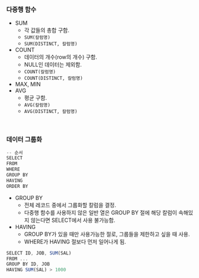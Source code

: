 ### 다중행 함수

- SUM
    - 각 값들의 총합 구함.
    - `SUM(칼럼명)`
    - `SUM(DISTINCT, 칼럼명)`
- COUNT
    - 데이터의 개수(row의 개수) 구함.
    - NULL인 데이터는 제외함.
    - `COUNT(칼럼명)`
    - `COUNT(DISTINCT, 칼럼명)`
- MAX, MIN
- AVG
    - 평균 구함.
    - `AVG(칼럼명)`
    - `AVG(DISTINCT, 칼럼명)`

<br/>

### 데이터 그룹화

```jsx
-- 순서
SELECT
FROM
WHERE
GROUP BY
HAVING
ORDER BY
```

- GROUP BY
    - 전체 레코드 중에서 그룹화할 칼럼을 결정.
    - 다중행 함수를 사용하지 않은 일반 열은 GROUP BY 절에 해당 칼럼이 속해있지 않는다면 SELECT에서 사용 불가능함.
- HAVING
    - GROUP BY가 있을 때만 사용가능한 절로, 그룹들을 제한하고 싶을 때 사용.
    - WHERE가 HAVING 절보다 먼저 일어나게 됨.

```jsx
SELECT ID, JOB, SUM(SAL)
FROM ...
GROUP BY ID, JOB
HAVING SUM(SAL) > 1000
```